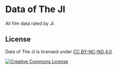 # Data of The JI

All film data rated by JI.

## License

Data of The JI is licensed under [CC BY-NC-ND 4.0](/LICENSE).

<a rel="license" href="http://creativecommons.org/licenses/by-nc-nd/4.0/"><img alt="Creative Commons License" style="border-width:0" src="https://i.creativecommons.org/l/by-nc-nd/4.0/88x31.png" /></a>
